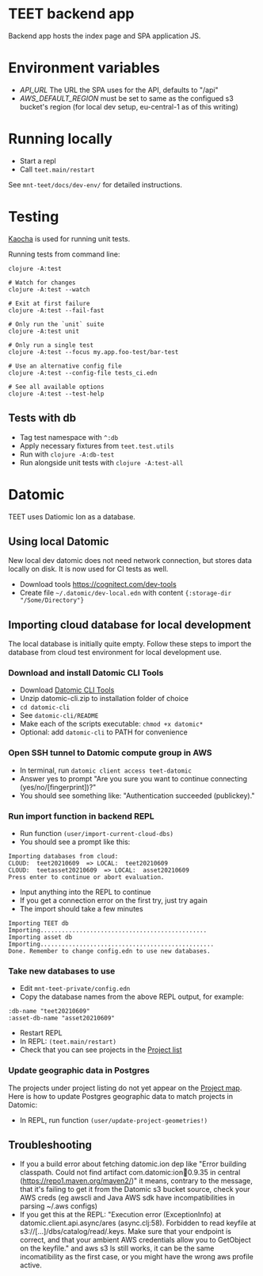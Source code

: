 # TEET backend app

Backend app hosts the index page and SPA application JS.

# Environment variables

- *API_URL* The URL the SPA uses for the API, defaults to "/api"
- *AWS_DEFAULT_REGION* must be set to same as the configued s3 bucket's region (for local dev setup, eu-central-1 as of this writing)

# Running locally

- Start a repl
- Call `teet.main/restart`

See `mnt-teet/docs/dev-env/` for detailed instructions.

# Testing

[Kaocha](https://github.com/lambdaisland/kaocha) is used for running unit tests.

Running tests from command line:
```
clojure -A:test

# Watch for changes
clojure -A:test --watch

# Exit at first failure
clojure -A:test --fail-fast

# Only run the `unit` suite
clojure -A:test unit

# Only run a single test
clojure -A:test --focus my.app.foo-test/bar-test

# Use an alternative config file
clojure -A:test --config-file tests_ci.edn

# See all available options
clojure -A:test --test-help
```

## Tests with db
- Tag test namespace with `^:db`
- Apply necessary fixtures from `teet.test.utils`
- Run with `clojure -A:db-test`
- Run alongside unit tests with `clojure -A:test-all`

# Datomic

TEET uses Datiomic Ion as a database.

## Using local Datomic

New local dev datomic does not need network connection, but stores
data locally on disk. It is now used for CI tests as well.

- Download tools https://cognitect.com/dev-tools
- Create file `~/.datomic/dev-local.edn` with content `{:storage-dir "/Some/Directory"}`

## Importing cloud database for local development

The local database is initially quite empty. Follow these steps to import the database from cloud
test environment for local development use.

### Download and install Datomic CLI Tools

- Download [Datomic CLI Tools](https://docs.datomic.com/cloud/operation/cli-tools.html)
- Unzip datomic-cli.zip to installation folder of choice
- `cd datomic-cli`
- See `datomic-cli/README`
- Make each of the scripts executable: `chmod +x datomic*`
- Optional: add `datomic-cli` to PATH for convenience

### Open SSH tunnel to Datomic compute group in AWS

 - In terminal, run `datomic client access teet-datomic`
 - Answer yes to prompt "Are you sure you want to continue connecting (yes/no/[fingerprint])?"
 - You should see something like: "Authentication succeeded (publickey)."

### Run import function in backend REPL

- Run function `(user/import-current-cloud-dbs)` 
- You should see a prompt like this:
```
Importing databases from cloud:
CLOUD:  teet20210609  => LOCAL:  teet20210609
CLOUD:  teetasset20210609  => LOCAL:  asset20210609  
Press enter to continue or abort evaluation.
```
- Input anything into the REPL to continue
- If you get a connection error on the first try, just try again
- The import should take a few minutes
```
Importing TEET db
Importing...............................................
Importing asset db
Importing.................................................
Done. Remember to change config.edn to use new databases.
```

### Take new databases to use 

- Edit `mnt-teet-private/config.edn`
- Copy the database names from the above REPL output, for example:
```
:db-name "teet20210609"
:asset-db-name "asset20210609" 
```
- Restart REPL
- In REPL: `(teet.main/restart)`
- Check that you can see projects in the [Project list](http://localhost:4000/#/projects/list)

### Update geographic data in Postgres

The projects under project listing do not yet appear on the 
[Project map](http://localhost:4000/#/projects/map). 
Here is how to update Postgres geographic data to match projects in Datomic:
- In REPL, run function `(user/update-project-geometries!)`

## Troubleshooting

- If you a build error about fetching datomic.ion dep like "Error building classpath. Could not find artifact com.datomic:ion:jar:0.9.35 in central (https://repo1.maven.org/maven2/)" it means, contrary to the message, that it's failing to get it from the Datomic s3 bucket source, check your AWS creds (eg awscli and Java AWS sdk have incompatibilities in parsing ~/.aws configs)
- If you get this at the REPL: "Execution error (ExceptionInfo) at datomic.client.api.async/ares (async.clj:58).
Forbidden to read keyfile at s3://[...]/dbs/catalog/read/.keys. Make sure that your endpoint is correct, and that your ambient AWS credentials allow you to GetObject on the keyfile." and aws s3 ls still works, it can be the same incomatibility as the first case, or you might have the wrong aws profile active.
